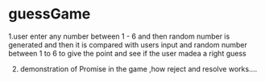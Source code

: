 # guessGame

1.user enter any number between 1 - 6 and then random number is generated and then it is compared with users input and random number between 1 to 6 to give the point and see if the user madea a right guess

2. demonstration of Promise in the game ,how reject and resolve works....

